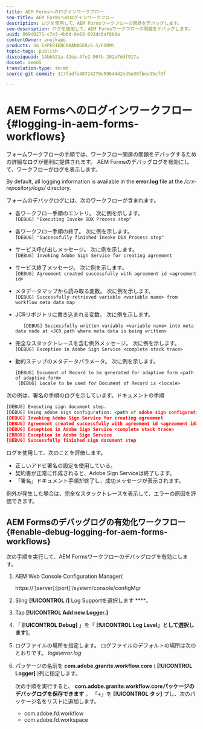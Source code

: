 ```yaml
---
title: AEM Formsへのログインワークフロー
seo-title: AEM Formsへのログインワークフロー
description: ログを使用して、AEM Formsワークフローの問題をデバッグします。
seo-description: ログを使用して、AEM Formsワークフローの問題をデバッグします。
uuid: 869d0271-c7e3-4b6d-8e63-893dc6af8b8a
contentOwner: anujkapo
products: SG_EXPERIENCEMANAGER/6.5/FORMS
topic-tags: publish
discoiquuid: 14bb521a-42ea-4fe2-90fb-202e7ddf917a
docset: aem65
translation-type: tm+mt
source-git-commit: 317fadfe48724270e59644d2ed9a90fbee95cf9f

---
```



# AEM Formsへのログインワークフロー{#logging-in-aem-forms-workflows}

フォームワークフローの手順では、ワークフロー関連の問題をデバッグするための詳細なログが便利に提供されます。 AEM Formsのデバッグログを有効にして、ワークフローがログを表示します。

By default, all logging information is available in the **error.log** file at the */crx-repository/logs/* directory.

フォームのデバッグログには、次のワークフローが含まれます。

* 各ワークフロー手順のエントリ。 次に例を示します。\
   `[DEBUG] "Executing Invoke DDX Process step"`

* 各ワークフロー手順の終了。 次に例を示します。\
   `[DEBUG] "Successfully finished Invoke DDX Process step"`

* サービス呼び出しメッセージ。 次に例を示します。\
   `[DEBUG] Invoking Adobe Sign Service for creating agreement`

* サービス終了メッセージ。 次に例を示します。\
   `[DEBUG] Agreement created successfully with agreement id <agreement id>`

* メタデータマップから読み取る変数。 次に例を示します。\
   `[DEBUG] Successfully retrieved variable <variable name> from workflow meta data map`

* JCRリポジトリに書き込まれる変数。 次に例を示します。

   ```
      [DEBUG] Successfully written variable <variable name> into meta data node at <JCR path where meta data is being written>
   ```

* 完全なスタックトレースを含む例外メッセージ。 次に例を示します。\
   `[DEBUG] Exception in Adobe Sign Service <complete stack trace>`

* 動的ステップのメタデータパラメータ。 次に例を示します。

   ```
   [DEBUG] Document of Record to be generated for adaptive form <path of adaptive form>
    [DEBUG] Locale to be used for Document of Record is <locale>
   ```

次の例は、署名の手順のログを示しています。ドキュメントの手順

```xml
[DEBUG] Executing sign document step.
[DEBUG] Using adobe sign configuration: <path of adobe sign configuration>
[DEBUG] Invoking Adobe Sign Service for creating agreement
[DEBUG] Agreement created successfully with agreement id <agreement id>
[DEBUG] Exception in Adobe Sign Service <complete stack trace>
[ERROR] Exception in Adobe Sign Service
[DEBUG] Successfully finished sign document step
```

ログを使用して、次のことを評価します。

* 正しいアドビ署名の設定を使用している。
* 契約書が正常に作成されると、Adobe Sign Serviceは終了します。
* 「署名」ドキュメント手順が終了し、成功メッセージが表示されます。

例外が発生した場合は、完全なスタックトレースを表示して、エラーの原因を評価できます。

## AEM Formsのデバッグログの有効化ワークフロー {#enable-debug-logging-for-aem-forms-workflows}

次の手順を実行して、AEM Formsワークフローのデバッグログを有効にします。

1. AEM Web Console Configuration Manager(

   https://&#39;[server]:[port]&#39;/system/console/configMgr

1. Sling **[!UICONTROL /]** Log Supportを選択します ****。
1. Tap **[!UICONTROL Add new Logger.]**
1. 「 **[!UICONTROL Debug]** 」を「 **[!UICONTROL Log Level」として選択します]**。
1. ログファイルの場所を指定します。 ログファイルのデフォルトの場所は次のとおりです。 *logs\error.log*
1. パッケージの名前を **com.adobe.granite.workflow.core** ( **[!UICONTROL Logger]** )列に指定します。

   次の手順を実行すると、 **com.adobe.granite.workflow.coreパッケージのデバッグログを保存できます** 。 「+」を **[!UICONTROL タッ]** プし、次のパッケージ名をリストに追加します。

   * com.adobe.fd.workflow
   * com.adobe.fd.workspace

